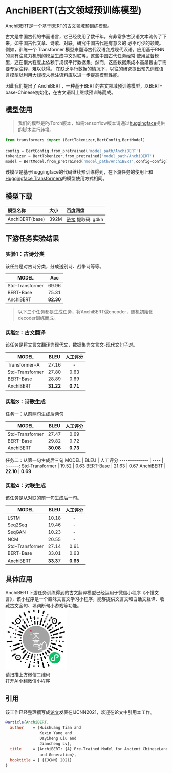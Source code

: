 

# AnchiBERT(古文领域预训练模型)


AnchiBERT是一个基于BERT的古文领域预训练模型。

古文是中国古代的书面语言，它已经使用了数千年。有非常多古汉语文本流传了下来，如中国古代文章、诗歌、对联。研究中国古代是有意义的
必不可少的领域。例如，训练一个 Transformer 模型来翻译古代汉语变成现代汉语。应用基于RNN的具有注意力机制的模型生成中文对联等。这些中国古代任务经常
使用监督模型，这在很大程度上依赖于规模平行数据集。然而，这些数据集成本高昂且由于需要专家注释，难以获得。
在缺乏平行数据的情况下，以往的研究提出预先训练语言模型以利用大规模未标注语料库以进一步提高模型性能。

因此我们提出了 AnchiBERT，一种基于BERT的古文领域预训练模型，以BERT-base-Chinese初始化，在古文语料上继续预训练而成。


## 模型使用
> 我们的模型是PyTorch版本，如需tensorflow版本请通过[huggingface](https://github.com/huggingface/transformers)提供的脚本进行转换。

```python
from transformers import (BertTokenizer,BertConfig,BertModel)

config = BertConfig.from_pretrained('model_path/AnchiBERT')
tokenizer = BertTokenizer.from_pretrained('model_path/AnchiBERT')
model = BertModel.from_pretrained('model_path/AnchiBERT',config=config)
```
该模型是基于huggingface的代码继续预训练得到，在下游任务的使用上和[Huggingface Transformers](https://github.com/huggingface/transformers)的模型使用方式相同。

## 模型下载


| 模型名称 | 大小 | 百度网盘 |
| :-----  | :-- | :------ |
| AnchiBERT(base) | 392M | [链接](https://pan.baidu.com/s/1FUiYUnE2u721x-tpmt3q1w) 提取码: g4kh |

## 下游任务实验结果
### 实验1：古诗分类
该任务是对古诗分类，分成送别诗、战争诗等等。

MODEL     | Acc 
--------------  |  :------: 
Std-Transformer |  69.96
BERT-Base | 75.31
AnchiBERT | **82.30**

> 以下三个任务都是生成任务，将AnchiBERT做encoder，随机初始化decoder训练而成。

### 实验2：古文翻译
该任务是将文言文翻译为现代文，数据集为文言文-现代文句子对。

MODEL     | BLEU  | 人工评分
--------------  | ---- | :------: 
Transformer-A  |  27.16 | -
Std-Transformer  | 27.80 | 0.63
BERT-Base  | 28.89 | 0.69
AnchiBERT  | **31.22** | **0.71**

### 实验3：诗歌生成
任务一：从前两句生成后两句

MODEL     | BLEU  | 人工评分
--------------  | ---- | :------: 
Std-Transformer | 27.47 | 0.69
BERT-Base | 29.82 | 0.72
AnchiBERT | **30.08** | **0.73**

任务二：从第一句生成后三句
MODEL     | BLEU  | 人工评分
--------------  | ---- | :------: 
Std-Transformer | 19.52 | 0.63
BERT-Base | 21.63 | 0.67
AnchiBERT | **22.10** | **0.69**

### 实验4：对联生成
该任务是从对联的前一句生成后一句。

MODEL     | BLEU  | 人工评分
--------------  | ---- | :------: 
LSTM  | 10.18 | -
Seq2Seq  | 19.46 | -
SeqGAN  | 10.23 | -
NCM  | 20.55 | -
Std-Transformer  | 27.14 | 0.61
BERT-Base  | 33.01 | 0.63
AnchiBERT  | **33.3**7 | **0.65**

## 具体应用
AnchiBERT下游任务训练得到的古文翻译模型已经运用于微信小程序《不懂文言》，该小程序是一个趣味文言文学习小程序，能够提供文言文和白话文互译、收藏古文金句、填词断句小游戏等功能。<br>
![image](https://github.com/GeorgeLan/Research/blob/main/NLP/images/AI%E5%B0%8F%E7%BF%BB.jpg)<br>请扫描上方微信二维码<br>打开AI小翻微信小程序
## 引用
该工作已经整理撰写成[论文](https://arxiv.org/abs/2009.11473)发表在IJCNN2021，欢迎在论文中引用本工作。
```bibtex
@article{AnchiBERT,
  author    = {Huishuang Tian and
               Kexin Yang and
               Dayiheng Liu and
               Jiancheng Lv},
  title     = {AnchiBERT: {A} Pre-Trained Model for Ancient ChineseLanguage Understanding
               and Generation},
  booktitle = { {IJCNN} 2021}
}
```



